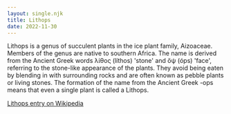 ```yaml
---
layout: single.njk
title: Lithops
date: 2022-11-30
---
```


Lithops is a genus of succulent plants in the ice plant family, Aizoaceae. Members of the genus are native to southern Africa. The name is derived from the Ancient Greek words λίθος (líthos) 'stone' and ὄψ (óps) 'face', referring to the stone-like appearance of the plants. They avoid being eaten by blending in with surrounding rocks and are often known as pebble plants or living stones. The formation of the name from the Ancient Greek -ops means that even a single plant is called a Lithops.

[Lithops entry on Wikipedia](https://en.wikipedia.org/wiki/Lithops)